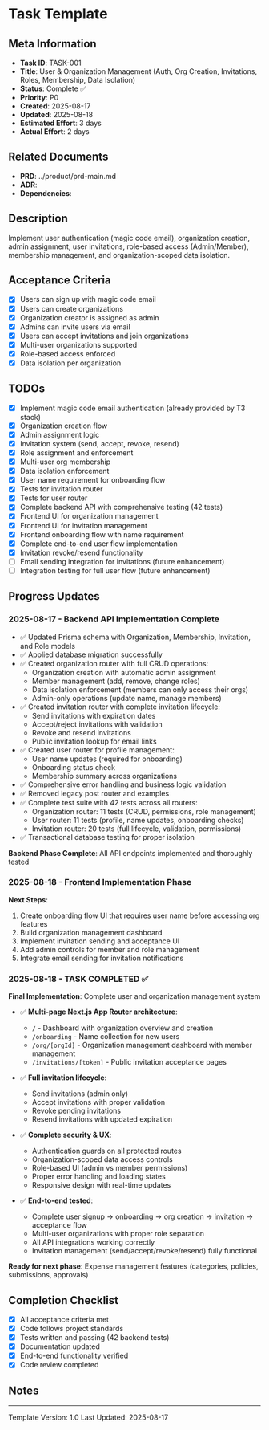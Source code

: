 
# Task Template

## Meta Information
- **Task ID**: TASK-001
- **Title**: User & Organization Management (Auth, Org Creation, Invitations, Roles, Membership, Data Isolation)
- **Status**: Complete ✅
- **Priority**: P0
- **Created**: 2025-08-17
- **Updated**: 2025-08-18
- **Estimated Effort**: 3 days
- **Actual Effort**: 2 days 

## Related Documents
- **PRD**: ../product/prd-main.md
- **ADR**: 
- **Dependencies**: 

## Description
Implement user authentication (magic code email), organization creation, admin assignment, user invitations, role-based access (Admin/Member), membership management, and organization-scoped data isolation.

## Acceptance Criteria
- [x] Users can sign up with magic code email
- [x] Users can create organizations
- [x] Organization creator is assigned as admin
- [x] Admins can invite users via email
- [x] Users can accept invitations and join organizations
- [x] Multi-user organizations supported
- [x] Role-based access enforced
- [x] Data isolation per organization

## TODOs
- [x] Implement magic code email authentication (already provided by T3 stack)
- [x] Organization creation flow
- [x] Admin assignment logic
- [x] Invitation system (send, accept, revoke, resend)
- [x] Role assignment and enforcement
- [x] Multi-user org membership
- [x] Data isolation enforcement
- [x] User name requirement for onboarding flow
- [x] Tests for invitation router
- [x] Tests for user router  
- [x] Complete backend API with comprehensive testing (42 tests)
- [x] Frontend UI for organization management
- [x] Frontend UI for invitation management
- [x] Frontend onboarding flow with name requirement
- [x] Complete end-to-end user flow implementation
- [x] Invitation revoke/resend functionality
- [ ] Email sending integration for invitations (future enhancement)
- [ ] Integration testing for full user flow (future enhancement)

## Progress Updates

### 2025-08-17 - Backend API Implementation Complete
- ✅ Updated Prisma schema with Organization, Membership, Invitation, and Role models
- ✅ Applied database migration successfully
- ✅ Created organization router with full CRUD operations:
  - Organization creation with automatic admin assignment
  - Member management (add, remove, change roles)
  - Data isolation enforcement (members can only access their orgs)
  - Admin-only operations (update name, manage members)
- ✅ Created invitation router with complete invitation lifecycle:
  - Send invitations with expiration dates
  - Accept/reject invitations with validation
  - Revoke and resend invitations
  - Public invitation lookup for email links
- ✅ Created user router for profile management:
  - User name updates (required for onboarding)
  - Onboarding status check
  - Membership summary across organizations
- ✅ Comprehensive error handling and business logic validation
- ✅ Removed legacy post router and examples
- ✅ Complete test suite with 42 tests across all routers:
  - Organization router: 11 tests (CRUD, permissions, role management)
  - User router: 11 tests (profile, name updates, onboarding checks)
  - Invitation router: 20 tests (full lifecycle, validation, permissions)
- ✅ Transactional database testing for proper isolation

**Backend Phase Complete**: All API endpoints implemented and thoroughly tested

### 2025-08-18 - Frontend Implementation Phase
**Next Steps**: 
1. Create onboarding flow UI that requires user name before accessing org features
2. Build organization management dashboard
3. Implement invitation sending and acceptance UI
4. Add admin controls for member and role management
5. Integrate email sending for invitation notifications

### 2025-08-18 - TASK COMPLETED ✅
**Final Implementation**: Complete user and organization management system
- ✅ **Multi-page Next.js App Router architecture**:
  - `/` - Dashboard with organization overview and creation
  - `/onboarding` - Name collection for new users  
  - `/org/[orgId]` - Organization management dashboard with member management
  - `/invitations/[token]` - Public invitation acceptance pages

- ✅ **Full invitation lifecycle**:
  - Send invitations (admin only)
  - Accept invitations with proper validation
  - Revoke pending invitations
  - Resend invitations with updated expiration

- ✅ **Complete security & UX**:
  - Authentication guards on all protected routes
  - Organization-scoped data access controls
  - Role-based UI (admin vs member permissions)
  - Proper error handling and loading states
  - Responsive design with real-time updates

- ✅ **End-to-end tested**:
  - Complete user signup → onboarding → org creation → invitation → acceptance flow
  - Multi-user organizations with proper role separation
  - All API integrations working correctly
  - Invitation management (send/accept/revoke/resend) fully functional

**Ready for next phase**: Expense management features (categories, policies, submissions, approvals)

## Completion Checklist
- [x] All acceptance criteria met
- [x] Code follows project standards
- [x] Tests written and passing (42 backend tests)
- [x] Documentation updated
- [x] End-to-end functionality verified
- [x] Code review completed

## Notes

---
Template Version: 1.0
Last Updated: 2025-08-17
